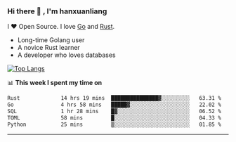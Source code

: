 ### Hi there 👋 , I'm hanxuanliang

<!--
**hanxuanliang/hanxuanliang** is a ✨ _special_ ✨ repository because its `README.md` (this file) appears on your GitHub profile.

Here are some ideas to get you started:

- 🔭 I’m currently working on ...
- 🌱 I’m currently learning ...
- 👯 I’m looking to collaborate on ...
- 🤔 I’m looking for help with ...
- 💬 Ask me about ...
- 📫 How to reach me: ...
- 😄 Pronouns: ...
- ⚡ Fun fact: ...
-->
I ❤ Open Source. I love [Go](https://golang.org) and [Rust](https://www.rust-lang.org/zh-CN/).

* Long-time Golang user
* A novice Rust learner
* A developer who loves databases

[![Top Langs](https://github-readme-stats.vercel.app/api?username=hanxuanliang&show_icons=true&count_private=true&line_height=40)](https://github.com/anuraghazra/github-readme-stats)

📊 **This week I spent my time on**
<!--START_SECTION:waka-->

```txt
Rust             14 hrs 19 mins  ███████████████▓░░░░░░░░░   63.31 %
Go               4 hrs 58 mins   █████▓░░░░░░░░░░░░░░░░░░░   22.02 %
SQL              1 hr 28 mins    █▓░░░░░░░░░░░░░░░░░░░░░░░   06.52 %
TOML             58 mins         █░░░░░░░░░░░░░░░░░░░░░░░░   04.33 %
Python           25 mins         ▒░░░░░░░░░░░░░░░░░░░░░░░░   01.85 %
```

<!--END_SECTION:waka-->

***
